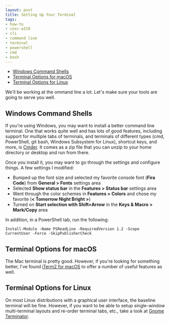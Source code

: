 ```yaml
---
layout: post
title: Setting Up Your Terminal
tags:
- how-to
- cosc-a319
- cli
- command line
- terminal
- powershell
- cmd
- bash
---
```

- [Windows Command Shells](#windows-command-shells)
- [Terminal Options for macOS](#terminal-options-for-macos)
- [Terminal Options for Linux](#terminal-options-for-linux)

We'll be working at the ommand line a lot. Let's make sure your tools are going to serve you well.

## Windows Command Shells

If you're using Windows, you may want to install a better command line terminal. One that works quite well and has lots of good features, including support for multiple tabs of terminals, and terminals of different types (cmd, PowerShell, git bash, Windows Subsystem for Linux), shortcut keys, and more, is [Cmder](https://cmder.net). It comes as a zip file that you can unzip to your home directory or desktop and run from there.

Once you install it, you may want to go through the settings and configure things. A few settings I modified:

* Bumped up the font size and selected my favorite console font (**Fira Code**) from **General > Fonts** settings area
* Selected **Show status bar** in the **Features > Status bar** settings area
* Went through the color schemes in  **Features > Colors** and chose my favorite (**< Tomorrow Night Bright >**)
* Turned on **Start selection with Shift+Arrow** in the **Keys &amp; Macro > Mark/Copy** area

In addition, in a PowerShell tab, run the following:

```{PowerShell}
Install-Module -Name PSReadLine -RequiredVersion 1.2 -Scope CurrentUser -Force -SkipPublisherCheck
```

## Terminal Options for macOS

The Mac terminal is pretty good. However, if you're looking for something better, I've found [iTerm2 for macOS](https://iterm2.com/) to offer a number of useful features as well.

## Terminal Options for Linux

On most Linux distributions with a graphical user interface, the baseline terminal will be fine. However, if you want to be able to setup single-window multi-terminal layouts and re-order terminal tabs, etc., take a look at [Gnome Terminator](https://gnometerminator.blogspot.com/p/introduction.html).
